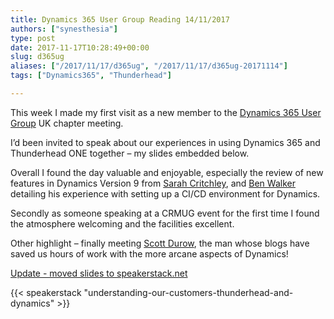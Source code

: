 ```yaml
---
title: Dynamics 365 User Group Reading 14/11/2017
authors: ["synesthesia"]
type: post
date: 2017-11-17T10:28:49+00:00
slug: d365ug 
aliases: ["/2017/11/17/d365ug", "/2017/11/17/d365ug-20171114"]
tags: ["Dynamics365", "Thunderhead"]

---
```

This week I made my first visit as a new member to the <a href="https://www.crmug.com/home" rel="noopener" target="_blank">Dynamics 365 User Group</a> UK chapter meeting.

I&#8217;d been invited to speak about our experiences in using Dynamics 365 and Thunderhead ONE together &#8211; my slides embedded below.

Overall I found the day valuable and enjoyable, especially the review of new features in Dynamics Version 9 from <a href="https://crm.fueledbysleep.com/" rel="noopener" target="_blank">Sarah Critchley</a>, and <a href="https://blogs.it.ox.ac.uk/benwalker/" rel="noopener" target="_blank">Ben Walker</a> detailing his experience with setting up a CI/CD environment for Dynamics.

Secondly as someone speaking at a CRMUG event for the first time I found the atmosphere welcoming and the facilities excellent.

Other highlight &#8211; finally meeting <a href="https://www.develop1.net/public/" rel="noopener" target="_blank">Scott Durow</a>, the man whose blogs have saved us hours of work with the more arcane aspects of Dynamics!

<ins datetime="2020-11-18T08:150:57+00:00">Update - moved slides to speakerstack.net</ins>


{{< speakerstack "understanding-our-customers-thunderhead-and-dynamics" >}}